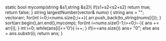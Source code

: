static bool mycomp(string &s1,string &s2){
if(s1+s2<s2+s2) return true;
return false;
}
string largestNumber(vector<int>& nums) {
string ans = "";
vector<string>arr;
for(int i=0;i<nums.size();i++){
arr.push_back(to_string(nums[i]));
}
sort(arr.begin(),arr.end(),mycomp);
for(int i=nums.size()-1;i>=0;i--){
ans += arr[i];
}
int i=0;
while(ans[i]=='0'){
i++;
}
if(i==ans.size()) ans= "0";
else ans = ans.substr(i);
return ans;
}